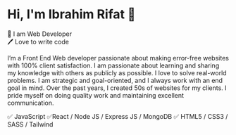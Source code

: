 # Hi, I'm Ibrahim Rifat 👋

👑 I am Web Developer <br>
🖊️ Love to write code 
<br>
<title>🚀 About</title>

<p>I’m a Front End Web developer passionate about making error-free websites with 100% client satisfaction. I am passionate about learning and sharing my knowledge with others as publicly as possible. I love to solve real-world problems. I am strategic and goal-oriented, and I always work with an end goal in mind. Over the past years, I created 50s of websites for my clients. I pride myself on doing quality work and maintaining excellent communication.</p>

<title>👨‍💻 Skills & Experiance:</title>
✅ JavaScript
✅React / Node JS / Express JS / MongoDB
✅ HTML5 / CSS3 / SASS / Tailwind

<!--
**G0Z3RO/G0Z3RO** is a ✨ _special_ ✨ repository because its `README.md` (this file) appears on your GitHub profile.

Here are some ideas to get you started:

- 🔭 I’m currently working on ...
- 🌱 I’m currently learning ...
- 👯 I’m looking to collaborate on ...
- 🤔 I’m looking for help with ...
- 💬 Ask me about ...
- 📫 How to reach me: ...
- 😄 Pronouns: ...
- ⚡ Fun fact: ...
-->
